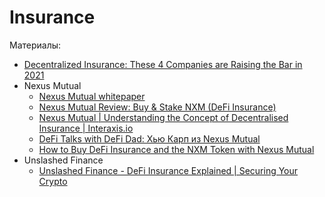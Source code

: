 # Insurance

Материалы:

* [Decentralized Insurance: These 4 Companies are Raising the Bar in 2021](https://hackernoon.com/decentralized-insurance-these-4-companies-are-raising-the-bar-in-2021-oxk35eo)
* Nexus Mutual
  * [Nexus Mutual whitepaper](https://nexusmutual.io/assets/docs/nmx_white_paperv2_3.pdf)
  * [Nexus Mutual Review: Buy & Stake NXM (DeFi Insurance)](https://www.youtube.com/watch?v=sl0P3-lI_AI)
  * [Nexus Mutual | Understanding the Concept of Decentralised Insurance | Interaxis.io](https://www.youtube.com/watch?v=8ljNoV2IhGE)
  * [DeFi Talks with DeFi Dad: Хью Карп из Nexus Mutual](https://www.youtube.com/watch?v=hUjmgKnDwJI)
  * [How to Buy DeFi Insurance and the NXM Token with Nexus Mutual](https://www.youtube.com/watch?v=rnzInsKPLR0)
* Unslashed Finance
  * [Unslashed Finance - DeFi Insurance Explained | Securing Your Crypto](https://www.youtube.com/watch?v=eHrN46pQGrk)

